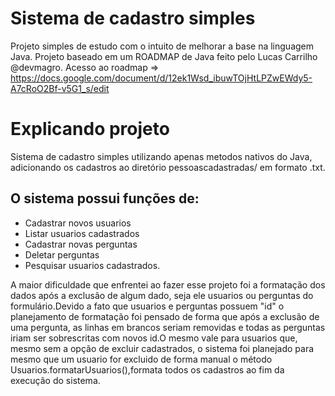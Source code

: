 # Sistema de cadastro simples
Projeto simples de estudo com o intuito de melhorar a base na linguagem Java. Projeto baseado em um ROADMAP de Java feito pelo Lucas Carrilho @devmagro.
Acesso ao roadmap => https://docs.google.com/document/d/12ek1Wsd_ibuwTOjHtLPZwEWdy5-A7cRoO2Bf-v5G1_s/edit

# Explicando projeto
Sistema de cadastro simples utilizando apenas metodos nativos do Java, adicionando os cadastros ao diretório pessoascadastradas/ em formato .txt. 
## O sistema possui funções de:

- Cadastrar novos usuarios
- Listar usuarios cadastrados
- Cadastrar novas perguntas
- Deletar perguntas
- Pesquisar usuarios cadastrados.

A maior dificuldade que enfrentei ao fazer esse projeto foi a formatação dos dados após a exclusão de algum dado, seja ele usuarios ou perguntas do formulário.Devido a fato que usuarios e perguntas possuem "id" o planejamento de formatação foi pensado de forma que após a exclusão de uma pergunta, as linhas em brancos seriam removidas e todas as perguntas iriam ser sobrescritas com novos id.O mesmo vale para usuarios que, mesmo sem a opção de excluir cadastrados, o sistema foi planejado para mesmo que um usuario for excluido de forma manual o método Usuarios.formatarUsuarios(),formata todos os cadastros ao fim da execução do sistema.
